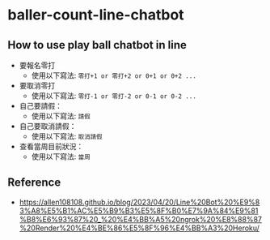 # baller-count-line-chatbot
## How to use play ball chatbot in line
* 要報名零打
  - 使用以下寫法:
    ```零打+1 or 零打+2 or 0+1 or 0+2 ...```
* 要取消零打
  - 使用以下寫法:
    ```零打-1 or 零打-2 or 0-1 or 0-2 ...```
* 自己要請假：
  - 使用以下寫法:
    ```請假```
* 自己要取消請假：
  - 使用以下寫法:
    ```取消請假```
* 查看當周目前狀況：
  - 使用以下寫法:
    ```當周```

## Reference 
* https://allen108108.github.io/blog/2023/04/20/Line%20Bot%20%E9%83%A8%E5%B1%AC%E5%B9%B3%E5%8F%B0%E7%9A%84%E9%81%B8%E6%93%87%20_%20%E4%BB%A5%20ngrok%20%E8%88%87%20Render%20%E4%BE%86%E5%8F%96%E4%BB%A3%20Heroku/

